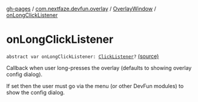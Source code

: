 [gh-pages](../../index.md) / [com.nextfaze.devfun.overlay](../index.md) / [OverlayWindow](index.md) / [onLongClickListener](./on-long-click-listener.md)

# onLongClickListener

`abstract var onLongClickListener: `[`ClickListener`](../-click-listener.md)`?` [(source)](https://github.com/NextFaze/dev-fun/tree/master/devfun/src/main/java/com/nextfaze/devfun/overlay/OverlayWindow.kt#L145)

Callback when user long-presses the overlay (defaults to showing overlay config dialog).

If set then the user must go via the menu (or other DevFun modules) to show the config dialog.


